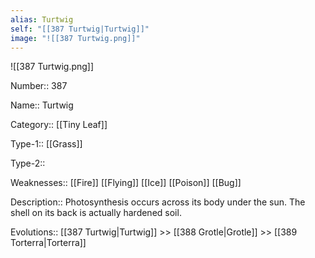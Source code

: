 ```yaml
---
alias: Turtwig
self: "[[387 Turtwig|Turtwig]]"
image: "![[387 Turtwig.png]]"
---
```


![[387 Turtwig.png]]

Number:: 387

Name:: Turtwig

Category:: [[Tiny Leaf]]

Type-1:: [[Grass]]

Type-2:: 

Weaknesses:: [[Fire]] [[Flying]] [[Ice]] [[Poison]] [[Bug]] 

Description:: Photosynthesis occurs across its body under the sun. The shell on its back is actually hardened soil.

Evolutions:: [[387 Turtwig|Turtwig]] >> [[388 Grotle|Grotle]] >> [[389 Torterra|Torterra]]
